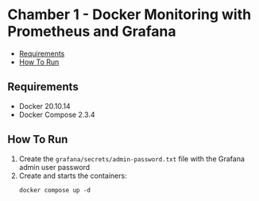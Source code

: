 # Chamber 1 - Docker Monitoring with Prometheus and Grafana

- [Requirements](#requirements)
- [How To Run](#how-to-run)

## Requirements

* Docker 20.10.14
* Docker Compose 2.3.4

## How To Run

1. Create the `grafana/secrets/admin-password.txt` file with the Grafana admin user password
1. Create and starts the containers:
   ```shell
   docker compose up -d
   ```

